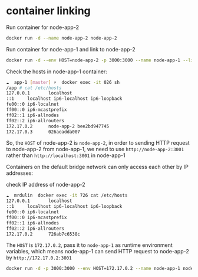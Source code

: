 # container linking

Run container for node-app-2

```bash
docker run -d --name node-app-2 node-app-2
```

Run container for node-app-1 and link to node-app-2

```bash
docker run -d --env HOST=node-app-2 -p 3000:3000 --name node-app-1 --link node-app-2 node-app-1
```

Check the hosts in node-app-1 container:

```bash
☁  app-1 [master] ⚡  docker exec -it 026 sh
/app # cat /etc/hosts
127.0.0.1       localhost
::1     localhost ip6-localhost ip6-loopback
fe00::0 ip6-localnet
ff00::0 ip6-mcastprefix
ff02::1 ip6-allnodes
ff02::2 ip6-allrouters
172.17.0.2      node-app-2 bee2bd947745
172.17.0.3      026aeadda007
```

So, the `HOST` of node-app-2 is `node-app-2`, in order to sending HTTP request to node-app-2 from node-app-1, we need to use `http://node-app-2:3001` rather than `http://localhost:3001` in node-app-1

Containers on the default bridge network can only access each other by IP addresses:

check IP address of node-app-2

```bash
☁  mrdulin  docker exec -it 726 cat /etc/hosts
127.0.0.1       localhost
::1     localhost ip6-localhost ip6-loopback
fe00::0 ip6-localnet
ff00::0 ip6-mcastprefix
ff02::1 ip6-allnodes
ff02::2 ip6-allrouters
172.17.0.2      726ab7c6538c
```

The `HOST` is `172.17.0.2`, pass it to `node-app-1` as runtime environment variables, which means node-app-1 can send HTTP request to node-app-2 by `http://172.17.0.2:3001`

```bash
docker run -d -p 3000:3000 --env HOST=172.17.0.2 --name node-app-1 node-app-1
```
